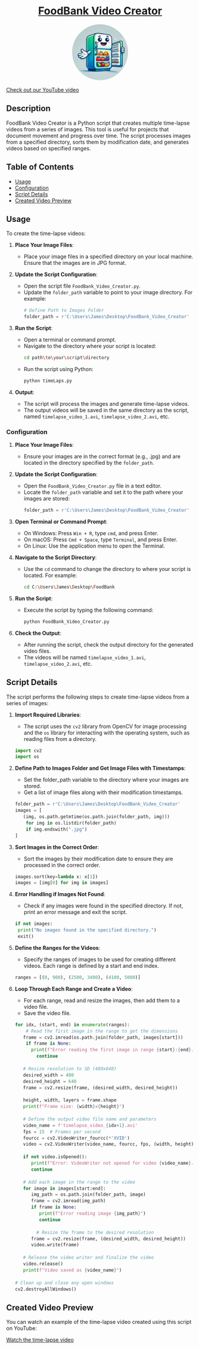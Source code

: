 <div style="text-align: center;">
  <h1 style="text-decoration: underline;">FoodBank Video Creator</h1>
</div>

<div style="text-align: center;">
  <img src="Files/img/Fridge_readme.png" alt="Blog Banner" style="border-radius: 50%; width: 150px; height: 150px; object-fit: cover;">
</div>

[Check out our YouTube video](https://youtu.be/YQYi-I0GTlc)
## Description
FoodBank Video Creator is a Python script that creates multiple time-lapse videos from a series of images. This tool is useful for projects that document movement and progress over time. The script processes images from a specified directory, sorts them by modification date, and generates videos based on specified ranges.

## Table of Contents
- [Usage](#usage)
- [Configuration](#configuration)
- [Script Details](#script-details)
- [Created Video Preview](#created-video-preview)


## Usage
To create the time-lapse videos:

1. **Place Your Image Files**:
   - Place your image files in a specified directory on your local machine. Ensure that the images are in JPG format.

2. **Update the Script Configuration**:
   - Open the script file `FoodBank_Video_Creator.py`.
   - Update the `folder_path` variable to point to your image directory. For example:
     ```python
     # Define Path to Images Folder
     folder_path = r'C:\Users\James\Desktop\FoodBank_Video_Creator'

3. **Run the Script**:
   - Open a terminal or command prompt.
   - Navigate to the directory where your script is located:
     ```bash
     cd path\to\your\script\directory
     ```
   - Run the script using Python:
     ```bash
     python timeLaps.py
     ```

4. **Output**:
   - The script will process the images and generate time-lapse videos.
   - The output videos will be saved in the same directory as the script, named `timelapse_video_1.avi`, `timelapse_video_2.avi`, etc.

### Configuration

1. **Place Your Image Files**:
   - Ensure your images are in the correct format (e.g., .jpg) and are located in the directory specified by the `folder_path`.

2. **Update the Script Configuration**:
   - Open the `FoodBank_Video_Creator.py` file in a text editor.
   - Locate the `folder_path` variable and set it to the path where your images are stored:
     ```python
     folder_path = r'C:\Users\James\Desktop\FoodBank_Video_Creator'
     ```

3. **Open Terminal or Command Prompt**:
   - On Windows: Press `Win + R`, type `cmd`, and press Enter.
   - On macOS: Press `Cmd + Space`, type `Terminal`, and press Enter.
   - On Linux: Use the application menu to open the Terminal.

4. **Navigate to the Script Directory**:
   - Use the `cd` command to change the directory to where your script is located. For example:
     ```bash
     cd C:\Users\James\Desktop\FoodBank
     ```

5. **Run the Script**:
   - Execute the script by typing the following command:
     ```bash
     python FoodBank_Video_Creator.py
     ```

6. **Check the Output**:
   - After running the script, check the output directory for the generated video files.
   - The videos will be named `timelapse_video_1.avi`, `timelapse_video_2.avi`, etc.

## Script Details

The script performs the following steps to create time-lapse videos from a series of images:

1. **Import Required Libraries**:
   - The script uses the `cv2` library from OpenCV for image processing and the `os` library for interacting with the operating system, such as reading files from a directory.

   ```python
   import cv2
   import os

2. **Define Path to Images Folder and Get Image Files with Timestamps**:
   - Set the folder_path variable to the directory where your images are stored.
   - Get a list of image files along with their modification timestamps.

   ```python
   folder_path = r'C:\Users\James\Desktop\FoodBank_Video_Creator'
   images = [
      (img, os.path.getmtime(os.path.join(folder_path, img)))
       for img in os.listdir(folder_path)
       if img.endswith(".jpg")
   ]

3. **Sort Images in the Correct Order**:
   - Sort the images by their modification date to ensure they are processed in the correct order.

   ```python
   images.sort(key=lambda x: x[1])
   images = [img[0] for img in images]

4. **Error Handling if Images Not Found**:
   - Check if any images were found in the specified directory. If not, print an error message and exit the script.

   ```python
   if not images:
    print("No images found in the specified directory.")
    exit()

5. **Define the Ranges for the Videos**:
   - Specify the ranges of images to be used for creating different videos. Each range is defined by a start and end index.

   ```python
   ranges = [(0, 900), (2500, 3400), (4100, 5000)]

6. **Loop Through Each Range and Create a Video**:
   - For each range, read and resize the images, then add them to a video file.
   - Save the video file.

   ```python
   for idx, (start, end) in enumerate(ranges):
       # Read the first image in the range to get the dimensions
      frame = cv2.imread(os.path.join(folder_path, images[start]))
       if frame is None:
         print(f"Error reading the first image in range {start}:{end}.")
           continue

      # Resize resolution to SD (480x640)
      desired_width = 480
      desired_height = 640
      frame = cv2.resize(frame, (desired_width, desired_height))

      height, width, layers = frame.shape
      print(f"Frame size: {width}x{height}")

      # Define the output video file name and parameters
      video_name = f'timelapse_video_{idx+1}.avi'
      fps = 15  # Frames per second
      fourcc = cv2.VideoWriter_fourcc(*'XVID')
      video = cv2.VideoWriter(video_name, fourcc, fps, (width, height))

      if not video.isOpened():
         print(f"Error: VideoWriter not opened for video {video_name}.")
         continue

      # Add each image in the range to the video
      for image in images[start:end]:
         img_path = os.path.join(folder_path, image)
         frame = cv2.imread(img_path)
         if frame is None:
            print(f"Error reading image {img_path}")
            continue

           # Resize the frame to the desired resolution
         frame = cv2.resize(frame, (desired_width, desired_height))
         video.write(frame)

      # Release the video writer and finalize the video
      video.release()
      print(f"Video saved as {video_name}")

   # Clean up and close any open windows
   cv2.destroyAllWindows()

## Created Video Preview

You can watch an example of the time-lapse video created using this script on YouTube:

[Watch the time-lapse video](https://youtu.be/YQYi-I0GTlc)
